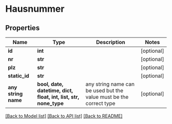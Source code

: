 # Hausnummer


## Properties
Name | Type | Description | Notes
------------ | ------------- | ------------- | -------------
**id** | **int** |  | [optional] 
**nr** | **str** |  | [optional] 
**plz** | **str** |  | [optional] 
**static_id** | **str** |  | [optional] 
**any string name** | **bool, date, datetime, dict, float, int, list, str, none_type** | any string name can be used but the value must be the correct type | [optional]

[[Back to Model list]](../README.md#documentation-for-models) [[Back to API list]](../README.md#documentation-for-api-endpoints) [[Back to README]](../README.md)


